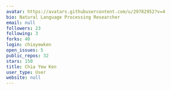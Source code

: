 ```yaml
---
avatar: https://avatars.githubusercontent.com/u/29782952?v=4
bio: Natural Language Processing Researcher
email: null
followers: 23
following: 3
forks: 40
login: chiayewken
open_issues: 5
public_repos: 32
stars: 150
title: Chia Yew Ken
user_type: User
website: null
---
```

